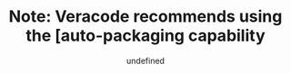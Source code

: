 ---
layout: post
repolink: "https://docs.veracode.com/r/About_auto_packaging) in the Veracode CLI (`veracode package`). These scripts are provided for reference only."
title: "__Note__: Veracode recommends using the [auto-packaging capability"
description: "undefined"
author: "undefined"
author-link: "undefined"
content-type: "auto_packagers_for_sast"
repo: "github"
repo_title: "__Note__: Veracode recommends using the [auto-packaging capability"
---
